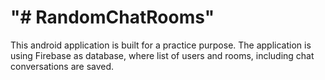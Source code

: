 "# RandomChatRooms" 
==============================================================
This android application is built for a practice purpose.
The application is using Firebase as database, where list
of users and rooms, including chat conversations are saved.
